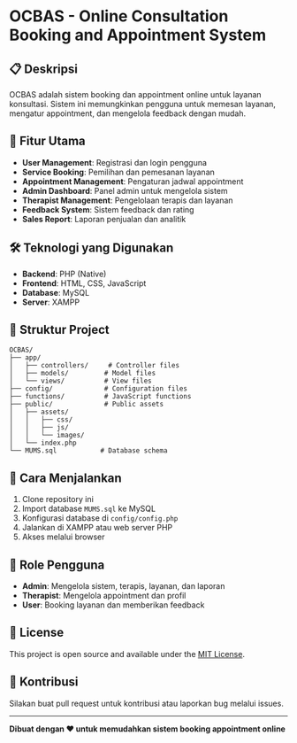 # OCBAS - Online Consultation Booking and Appointment System

## 📋 Deskripsi
OCBAS adalah sistem booking dan appointment online untuk layanan konsultasi. Sistem ini memungkinkan pengguna untuk memesan layanan, mengatur appointment, dan mengelola feedback dengan mudah.

## 🚀 Fitur Utama
- **User Management**: Registrasi dan login pengguna
- **Service Booking**: Pemilihan dan pemesanan layanan
- **Appointment Management**: Pengaturan jadwal appointment
- **Admin Dashboard**: Panel admin untuk mengelola sistem
- **Therapist Management**: Pengelolaan terapis dan layanan
- **Feedback System**: Sistem feedback dan rating
- **Sales Report**: Laporan penjualan dan analitik

## 🛠️ Teknologi yang Digunakan
- **Backend**: PHP (Native)
- **Frontend**: HTML, CSS, JavaScript
- **Database**: MySQL
- **Server**: XAMPP

## 📁 Struktur Project
```
OCBAS/
├── app/
│   ├── controllers/     # Controller files
│   ├── models/         # Model files
│   └── views/          # View files
├── config/             # Configuration files
├── functions/          # JavaScript functions
├── public/             # Public assets
│   ├── assets/
│   │   ├── css/
│   │   ├── js/
│   │   └── images/
│   └── index.php
└── MUMS.sql           # Database schema
```

## 🚀 Cara Menjalankan
1. Clone repository ini
2. Import database `MUMS.sql` ke MySQL
3. Konfigurasi database di `config/config.php`
4. Jalankan di XAMPP atau web server PHP
5. Akses melalui browser

## 👥 Role Pengguna
- **Admin**: Mengelola sistem, terapis, layanan, dan laporan
- **Therapist**: Mengelola appointment dan profil
- **User**: Booking layanan dan memberikan feedback

## 📝 License
This project is open source and available under the [MIT License](LICENSE).

## 🤝 Kontribusi
Silakan buat pull request untuk kontribusi atau laporkan bug melalui issues.

---
**Dibuat dengan ❤️ untuk memudahkan sistem booking appointment online** 